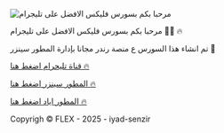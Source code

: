 ![مرحبا بكم بسورس فليكس الافضل على تليجرام](https://i.postimg.cc/2SrG1xym/IMG-20250628-173506-101.jpg)


مرحبا بكم بسورس فليكس الافضل على تليجرام 🧑‍💻 🔥

تم انشاء هذا السورس ع منصة رندر مجانا بإدارة المطور سينزر 🚸


[قناة تليحرام اضغط هنا 🔥](https://t.me/source_flex)

[المطور سينزر اضغط هنا 🔥](t.me/senzir1)

[المطور اياد اضغط هنا 🔥](t.me/I_y_tg)

Copyrigh ©️ FLEX - 2025 - iyad-senzir
